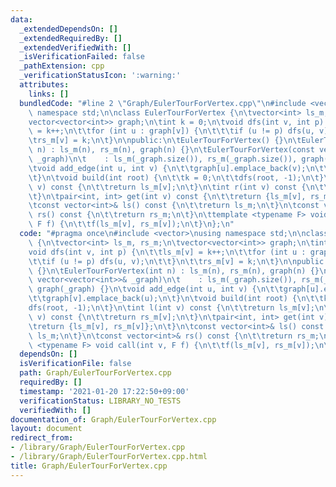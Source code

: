 ```yaml
---
data:
  _extendedDependsOn: []
  _extendedRequiredBy: []
  _extendedVerifiedWith: []
  _isVerificationFailed: false
  _pathExtension: cpp
  _verificationStatusIcon: ':warning:'
  attributes:
    links: []
  bundledCode: "#line 2 \"Graph/EulerTourForVertex.cpp\"\n#include <vector>\nusing\
    \ namespace std;\n\nclass EulerTourForVertex {\n\tvector<int> ls_m, rs_m;\n\t\
    vector<vector<int>> graph;\n\tint k = 0;\n\tvoid dfs(int v, int p) {\n\t\tls_m[v]\
    \ = k++;\n\t\tfor (int u : graph[v]) {\n\t\t\tif (u != p) dfs(u, v);\n\t\t}\n\t\
    \trs_m[v] = k;\n\t}\n\npublic:\n\tEulerTourForVertex() {}\n\tEulerTourForVertex(int\
    \ n) : ls_m(n), rs_m(n), graph(n) {}\n\tEulerTourForVertex(const vector<vector<int>>&\
    \ _graph)\n\t    : ls_m(_graph.size()), rs_m(_graph.size()), graph(_graph) {}\n\
    \tvoid add_edge(int u, int v) {\n\t\tgraph[u].emplace_back(v);\n\t\tgraph[v].emplace_back(u);\n\
    \t}\n\tvoid build(int root) {\n\t\tk = 0;\n\t\tdfs(root, -1);\n\t}\n\tint l(int\
    \ v) const {\n\t\treturn ls_m[v];\n\t}\n\tint r(int v) const {\n\t\treturn rs_m[v];\n\
    \t}\n\tpair<int, int> get(int v) const {\n\t\treturn {ls_m[v], rs_m[v]};\n\t}\n\
    \tconst vector<int>& ls() const {\n\t\treturn ls_m;\n\t}\n\tconst vector<int>&\
    \ rs() const {\n\t\treturn rs_m;\n\t}\n\ttemplate <typename F> void call(int v,\
    \ F f) {\n\t\tf(ls_m[v], rs_m[v]);\n\t}\n};\n"
  code: "#pragma once\n#include <vector>\nusing namespace std;\n\nclass EulerTourForVertex\
    \ {\n\tvector<int> ls_m, rs_m;\n\tvector<vector<int>> graph;\n\tint k = 0;\n\t\
    void dfs(int v, int p) {\n\t\tls_m[v] = k++;\n\t\tfor (int u : graph[v]) {\n\t\
    \t\tif (u != p) dfs(u, v);\n\t\t}\n\t\trs_m[v] = k;\n\t}\n\npublic:\n\tEulerTourForVertex()\
    \ {}\n\tEulerTourForVertex(int n) : ls_m(n), rs_m(n), graph(n) {}\n\tEulerTourForVertex(const\
    \ vector<vector<int>>& _graph)\n\t    : ls_m(_graph.size()), rs_m(_graph.size()),\
    \ graph(_graph) {}\n\tvoid add_edge(int u, int v) {\n\t\tgraph[u].emplace_back(v);\n\
    \t\tgraph[v].emplace_back(u);\n\t}\n\tvoid build(int root) {\n\t\tk = 0;\n\t\t\
    dfs(root, -1);\n\t}\n\tint l(int v) const {\n\t\treturn ls_m[v];\n\t}\n\tint r(int\
    \ v) const {\n\t\treturn rs_m[v];\n\t}\n\tpair<int, int> get(int v) const {\n\t\
    \treturn {ls_m[v], rs_m[v]};\n\t}\n\tconst vector<int>& ls() const {\n\t\treturn\
    \ ls_m;\n\t}\n\tconst vector<int>& rs() const {\n\t\treturn rs_m;\n\t}\n\ttemplate\
    \ <typename F> void call(int v, F f) {\n\t\tf(ls_m[v], rs_m[v]);\n\t}\n};\n"
  dependsOn: []
  isVerificationFile: false
  path: Graph/EulerTourForVertex.cpp
  requiredBy: []
  timestamp: '2021-01-20 17:22:50+09:00'
  verificationStatus: LIBRARY_NO_TESTS
  verifiedWith: []
documentation_of: Graph/EulerTourForVertex.cpp
layout: document
redirect_from:
- /library/Graph/EulerTourForVertex.cpp
- /library/Graph/EulerTourForVertex.cpp.html
title: Graph/EulerTourForVertex.cpp
---
```


